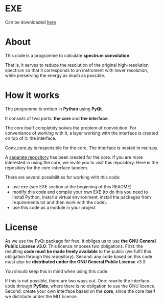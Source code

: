 # EXE

Can be downloaded [here](https://nextcloud.osug.fr/index.php/s/P4bk4YWxdwGJrAj)

# About

This code is a programme to calculate **spectrum convolution**. 

That is, it serves to reduce the resolution of the original high-resolution spectrum so that it corresponds to an instrument with lower resolution, while preserving the energy as much as possible. 

# How it works

The programme is written in **Python** using **PyQt**. 

It consists of two parts: **the core** and **the interface**. 

The core itself completely solves the problem of convolution. For convenience of working with it, a layer working with the interface is created on top of it: the interface.

Conv_core.py is responsible for the core. The interface is nested in main.py.

A [separate repository](https://github.com/FlexStudia/Convolution_core.git) has been created for the core. If you are more interested in using the core, we invite you to visit this repository. Here is the repository for the core-interface tandem.

There are several possibilities for working with this code:

- use exe (see EXE section at the beginning of this README)
- modify this code and compile your own EXE (to do this you need to install Python, install a virtual environment, install the packages from requirements.txt and then work with the code).
- use this code as a module in your project

# License

As we use the PyQt package for free, it obliges us to use **the GNU General Public License v3.0**. This licence imposes two obligations. First: the resulting **code must be made freely available** to the public (we fulfil this obligation through this repository). Second: any code based on this code must also be **distributed under the GNU General Public License** v3.0.

You should keep this in mind when using this code.

If this is not possible, there are two ways out. One: rewrite the interface code through **PySide**, where there is no obligation to use the GNU licence. Second: create your own interface based on the **core**, since the core itself we distribute under the MIT licence.
